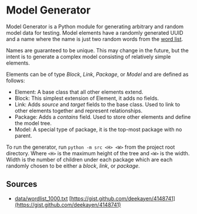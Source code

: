 # Model Generator 

Model Generator is a Python module for generating arbitrary and random model
data for testing. Model elements have a randomly generated UUID and a name where 
the name is just two random words from the [word list](data/wordlist_1000.txt).

Names are guaranteed to be unique. This may change in the future, but the intent
is to generate a complex model consisting of relatively simple elements.

Elements can be of type *Block*, *Link*, *Package*, or *Model* and are defined
as follows:

- Element: A base class that all other elements extend.
- Block: This simplest extension of Element, it adds no fields.
- Link: Adds *source* and *target* fields to the base class. Used to link to 
  other elements together and represent relationships.
- Package: Adds a *contains* field. Used to store other elements and define the
  model tree.
- Model: A special type of package, it is the top-most package with no parent.


To run the generator, run `python -m src <H> <W>` from the project root 
directory. Where `<H>` is the maximum height of the tree and `<W>` is the width.
Width is the number of children under each package which are each randomly 
chosen to be either a *block*, *link*, or *package*. 


## Sources 

- [data/wordlist_1000.txt](data/wordlist_1000.txt) [https://gist.github.com/deekayen/4148741](https://gist.github.com/deekayen/4148741)